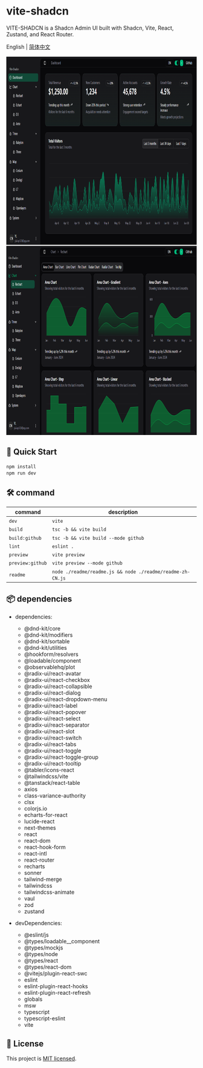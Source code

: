 # vite-shadcn

VITE-SHADCN is a Shadcn Admin UI built with Shadcn, Vite, React, Zustand, and React Router.

English | [简体中文](./README.zh-CN.md)

<img height="500" src="./readme/images/dashboard.png">

<img height="500" src="./readme/images/rechart.png">

## 🚀 Quick Start

```bash
npm install
npm run dev
```

## 🛠️ command

| command | description             |
|---------|-------------------------|
| `dev` | `vite` |
| `build` | `tsc -b && vite build` |
| `build:github` | `tsc -b && vite build --mode github` |
| `lint` | `eslint .` |
| `preview` | `vite preview` |
| `preview:github` | `vite preview --mode github` |
| `readme` | `node ./readme/readme.js && node ./readme/readme-zh-CN.js` |

## 📦 dependencies

- dependencies:
  - @dnd-kit/core
  - @dnd-kit/modifiers
  - @dnd-kit/sortable
  - @dnd-kit/utilities
  - @hookform/resolvers
  - @loadable/component
  - @observablehq/plot
  - @radix-ui/react-avatar
  - @radix-ui/react-checkbox
  - @radix-ui/react-collapsible
  - @radix-ui/react-dialog
  - @radix-ui/react-dropdown-menu
  - @radix-ui/react-label
  - @radix-ui/react-popover
  - @radix-ui/react-select
  - @radix-ui/react-separator
  - @radix-ui/react-slot
  - @radix-ui/react-switch
  - @radix-ui/react-tabs
  - @radix-ui/react-toggle
  - @radix-ui/react-toggle-group
  - @radix-ui/react-tooltip
  - @tabler/icons-react
  - @tailwindcss/vite
  - @tanstack/react-table
  - axios
  - class-variance-authority
  - clsx
  - colorjs.io
  - echarts-for-react
  - lucide-react
  - next-themes
  - react
  - react-dom
  - react-hook-form
  - react-intl
  - react-router
  - recharts
  - sonner
  - tailwind-merge
  - tailwindcss
  - tailwindcss-animate
  - vaul
  - zod
  - zustand

- devDependencies:
  - @eslint/js
  - @types/loadable__component
  - @types/mockjs
  - @types/node
  - @types/react
  - @types/react-dom
  - @vitejs/plugin-react-swc
  - eslint
  - eslint-plugin-react-hooks
  - eslint-plugin-react-refresh
  - globals
  - msw
  - typescript
  - typescript-eslint
  - vite

## 🧾 License

This project is [MIT licensed](./LICENSE).
